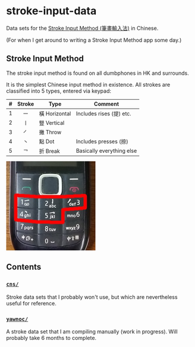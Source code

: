 # stroke-input-data

Data sets for the [Stroke Input Method (筆畫輸入法)] in Chinese.

(For when I get around to writing a Stroke Input Method app some day.)


## Stroke Input Method

The stroke input method is found on all dumbphones in HK and surrounds.

It is the simplest Chinese input method in existence.
All strokes are classified into 5 types, entered via keypad:

| \# | Stroke | Type | Comment |
| -: | :-: | - | - |
| 1 | ㇐ | 橫 Horizontal | Includes rises (提) etc. |
| 2 | ㇑ | 豎 Vertical | |
| 3 | ㇒ | 撇 Throw | |
| 4 | ㇔ | 點 Dot | Includes presses (捺) |
| 5 | ㇖ | 折 Break | Basically everything else |

![Picture of a dumbphone with stroke input method on keys 1 to 5.][dumbphone]

[Stroke Input Method (筆畫輸入法)]: https://zh.wikipedia.org/wiki/筆畫輸入法
[dumbphone]: dumbphone-stroke-input.jpg


## Contents

### [`cns/`]

Stroke data sets that I probably won't use,
but which are nevertheless useful for reference.

### [`yawnoc/`]

A stroke data set that I am compiling manually (work in progress).
Will probably take 6 months to complete.

[`cns/`]:  cns
[`yawnoc/`]: yawnoc

